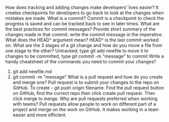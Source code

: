 How does tracking and adding changes make developers' lives easier?
  It creates checkpoints for developers to go back to look at the changes when mistakes are made.
What is a commit?
  Commit is a checkpoint to check the progress is saved and can be tracked back to see in later times.
What are the best practices for commit messages?
  Provide short summary of the changes made in that commit. write the commit message in the imperative.
What does the HEAD^ argument mean?
  HEAD^ is the last commit worked on.
What are the 3 stages of a git change and how do you move a file from one stage to the other?
  Untracked; type git add newfile to move it to changes to be committed, type git commit -m "message" to commit
Write a handy cheatsheet of the commands you need to commit your changes?
  1. git add newfile.md
  2. git commit -m "message"
What is a pull request and how do you create and merge one?
  Pull request is to submit your changes to the repo on GitHub. To create - git push origin filename. Find the pull request button on GitHub, find the correct repo then click create pull request. Then click merge to merge.
Why are pull requests preferred when working with teams?
  Pull requests allow people to work on different part of a project and merge on the work on GitHub. It makes working in a team easier and more efficient.